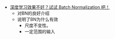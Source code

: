 * [深度学习效果不好？试试 Batch Normalization 吧！](https://mp.weixin.qq.com/s/UClpVb8PAi109ITHew82sw)
    * 对BN的良好介绍
    * 说明了BN为什么有效
        * 尺度不变性。
        * 一定范围的输入